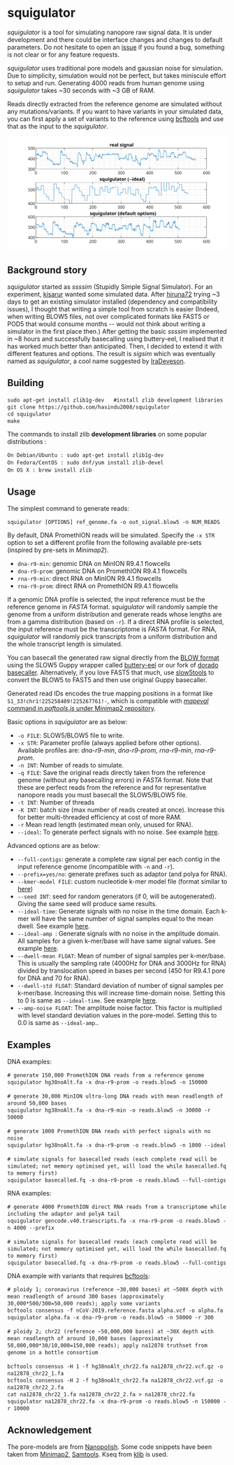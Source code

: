# squigulator

*squigulator* is a tool for simulating nanopore raw signal data. It is under development and there could be interface changes and changes to default parameters. Do not hesitate to open an [issue](https://github.com/hasindu2008/squigulator) if you found a bug, something is not clear or for any feature requests.

*squigulator* uses traditional pore models and gaussian noise for simulation. Due to simplicity, simulation would not be perfect, but takes miniscule effort to setup and run. Generating 4000 reads from human genome using *squigulator* takes ~30 seconds with ~3 GB of RAM.

Reads directly extracted from the reference genome are simulated without any mutations/variants. If you want to have variants in your simulated data, you can first apply a set of variants to the reference using [bcftools](http://www.htslib.org/download/) and use that as the input to the *squigulator*.

![squigulator](docs/img/example.svg)

## Background story

*squigulator* started as *ssssim* (Stupidly Simple Signal Simulator). For an experiment, [kisarur](https://github.com/kisarur) wanted some simulated data. After [hiruna72](https://github.com/hiruna72) trying ~3 days to get an existing simulator installed (dependency and compatibility issues), I thought that writing a simple tool from scratch is easier (Indeed, when writing BLOW5 files, not over complicated formats like FAST5 or POD5 that would consume months -- would not think about writing a simulator in the first place then.) After getting the basic *ssssim* implemented in ~8 hours and successfully basecalling using buttery-eel, I realised that it has worked much better than anticipated. Then, I decided to extend it with different features and options. The result is *sigsim* which was eventually named as *squigulator*, a cool name suggested by [IraDeveson](https://github.com/IraDeveson).

## Building

```
sudo apt-get install zlib1g-dev   #install zlib development libraries
git clone https://github.com/hasindu2008/squigulator
cd squigulator
make
```

The commands to install zlib __development libraries__ on some popular distributions :
```sh
On Debian/Ubuntu : sudo apt-get install zlib1g-dev
On Fedora/CentOS : sudo dnf/yum install zlib-devel
On OS X : brew install zlib
```

## Usage

The simplest command to generate reads:
```
squigulator [OPTIONS] ref_genome.fa -o out_signal.blow5 -n NUM_READS
```

By default, DNA PromethION reads will be simulated. Specify the `-x STR` option to set a different profile from the following available pre-sets (inspired by pre-sets in *Minimap2*).
- `dna-r9-min`: genomic DNA on MinION R9.4.1 flowcells
- `dna-r9-prom`: genomic DNA on PromethION R9.4.1 flowcells
- `rna-r9-min`: direct RNA on MinION R9.4.1 flowcells
- `rna-r9-prom`: direct RNA on PromethION R9.4.1 flowcells

If a genomic DNA profile is selected, the input reference must be the reference genome in *FASTA* format. *squigulator* will randomly sample the genome from a uniform distribution and generate reads whose lengths are from a gamma distribution (based on `-r`). If a direct RNA profile is selected, the input reference must be the transcriptome is *FASTA* format. For RNA, *squigulator* will randomly pick transcripts from a uniform distribution and the whole transcript length is simulated.

You can basecall the generated raw signal directly from the [BLOW format](https://www.nature.com/articles/s41587-021-01147-4) using the SLOW5 Guppy wrapper called [buttery-eel](https://github.com/Psy-Fer/buttery-eel) or our fork of [dorado basecaller](https://github.com/hiruna72/dorado/releases/tag/v0.0.1).  Alternatively, if you love FAST5 that much, use [slow5tools](https://github.com/hasindu2008/slow5tools) to convert the BLOW5 to FAST5 and then use original Guppy basecaller.

Generated read IDs encodes the true mapping positions in a format like `S1_33!chr1!225258409!225267761!-`, which is compatible with [*mapeval* command in *paftools.js* under Minimap2 repository](https://github.com/lh3/minimap2/blob/master/misc/README.md#evaluation).

Basic options in *squigulator* are as below:
- `-o FILE`: SLOW5/BLOW5 file to write.
- `-x STR`: Parameter profile (always applied before other options). Available profiles are: *dna-r9-min*, *dna-r9-prom, rna-r9-min*, *rna-r9-prom*.
- `-n INT`: Number of reads to simulate.
- `-q FILE`: Save the original reads directly taken from the reference genome (without any basecalling errors) in *FASTA* format. Note that these are perfect reads from the reference and for representative nanopore reads you must basecall the SLOW5/BLOW5 file.
- `-t INT`: Number of threads
- `-K INT`: batch size (max number of reads created at once). Increase this for better multi-threaded efficiency at cost of more RAM.
- `-r` Mean read length (estimated mean only, unused for RNA).
- `--ideal`: To generate perfect signals with no noise. See example [here](docs/img/ideal.svg).

Advanced options are as below:
- `--full-contigs`: generate a complete raw signal per each contig in the input reference genome (incompatible with `-n` and `-r`).
-  `--prefix=yes/no`: generate prefixes such as adaptor (and polya for RNA).
-  `--kmer-model FILE`: custom nucleotide k-mer model file (format similar to [here](https://github.com/hasindu2008/f5c/blob/master/test/r9-models/r9.4_450bps.nucleotide.6mer.template.model))
-  `--seed INT`: seed for random generators (if 0, will be autogenerated). Giving the same seed will produce same results.
-  `--ideal-time`: Generate signals with no noise in the time domain. Each k-mer will have the same number of signal samples equal to the mean dwell. See example [here](docs/img/ideal.svg).
-  `--ideal-amp `: Generate signals with no noise in the amplitude domain. All samples for a given k-mer/base will have same signal values. See example [here](docs/img/ideal.svg).
-  `--dwell-mean FLOAT`: Mean of number of signal samples per k-mer/base. This is usually the sampling rate (4000Hz for DNA and 3000Hz for RNA) divided by translocation speed in bases per second (450 for R9.4.1 pore for DNA and 70 for RNA).
-  `--dwell-std FLOAT`: Standard deviation of number of signal samples per k-mer/base. Increasing this will increase time-domain noise. Setting this to 0 is same as `--ideal-time`. See example [here](docs/img/dwell.svg).
-  `--amp-noise FLOAT`: The amplitude noise factor. This factor is multiplied with level standard deviation values in the pore-model. Setting this to 0.0 is same as `--ideal-amp`..

## Examples

DNA examples:

```
# generate 150,000 PromethION DNA reads from a reference genome
squigulator hg38noAlt.fa -x dna-r9-prom -o reads.blow5 -n 150000

# generate 30,000 MinION ultra-long DNA reads with mean readlength of around 50,000 bases
squigulator hg38noAlt.fa -x dna-r9-min -o reads.blow5 -n 30000 -r 50000

# generate 1000 PromethION DNA reads with perfect signals with no noise
squigulator hg38noAlt.fa -x dna-r9-prom -o reads.blow5 -n 1000 --ideal

# simulate signals for basecalled reads (each complete read will be simulated; not memory optimised yet, will load the while basecalled.fq to memory first)
squigulator basecalled.fq -x dna-r9-prom -o reads.blow5 --full-contigs

```

RNA examples:
```
# generate 4000 PromethION direct RNA reads from a transcriptome while including the adaptor and polyA tail
squigulator gencode.v40.transcripts.fa -x rna-r9-prom -o reads.blow5 -n 4000 --prefix

# simulate signals for basecalled reads (each complete read will be simulated; not memory optimised yet, will load the while basecalled.fq to memory first)
squigulator basecalled.fq -x dna-r9-prom -o reads.blow5 --full-contigs
```

DNA example with variants that requires [bcftools](http://www.htslib.org/download/):

```
# ploidy 1; coronavirus (reference ~30,000 bases) at ~500X depth with mean readlength of around 300 bases (approximately 30,000*500/300=50,000 reads); apply some variants
bcftools consensus -f nCoV-2019.reference.fasta alpha.vcf -o alpha.fa
squigulator alpha.fa -x dna-r9-prom -o reads.blow5 -n 50000 -r 300

# ploidy 2; chr22 (reference ~50,000,000 bases) at ~30X depth with mean readlength of around 10,000 bases (approximately 50,000,000*30/10,000=150,000 reads); apply na12878 truthset from genome in a bottle consortium

bcftools consensus -H 1 -f hg38noAlt_chr22.fa na12878_chr22.vcf.gz -o na12878_chr22_1.fa
bcftools consensus -H 2 -f hg38noAlt_chr22.fa na12878_chr22.vcf.gz -o na12878_chr22_2.fa
cat na12878_chr22_1.fa na12878_chr22_2.fa > na12878_chr22.fa
squigulator na12878_chr22.fa -x dna-r9-prom -o reads.blow5 -n 150000 -r 10000
```

## Acknowledgement

The pore-models are from [Nanopolish](https://github.com/jts/nanopolish).
Some code snippets have been taken from [Minimap2](https://github.com/lh3/minimap2), [Samtools](http://samtools.sourceforge.net/).
Kseq from [klib](https://github.com/attractivechaos/klib) is used.

